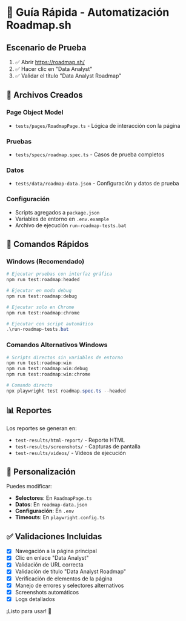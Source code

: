 # 🚀 Guía Rápida - Automatización Roadmap.sh

## Escenario de Prueba
1. ✅ Abrir https://roadmap.sh/
2. ✅ Hacer clic en "Data Analyst"  
3. ✅ Validar el título "Data Analyst Roadmap"

## 📁 Archivos Creados

### Page Object Model
- `tests/pages/RoadmapPage.ts` - Lógica de interacción con la página

### Pruebas
- `tests/specs/roadmap.spec.ts` - Casos de prueba completos

### Datos
- `tests/data/roadmap-data.json` - Configuración y datos de prueba

### Configuración
- Scripts agregados a `package.json`
- Variables de entorno en `.env.example`
- Archivo de ejecución `run-roadmap-tests.bat`

## 🎯 Comandos Rápidos

### Windows (Recomendado)
```powershell
# Ejecutar pruebas con interfaz gráfica
npm run test:roadmap:headed

# Ejecutar en modo debug
npm run test:roadmap:debug

# Ejecutar solo en Chrome
npm run test:roadmap:chrome

# Ejecutar con script automático
.\run-roadmap-tests.bat
```

### Comandos Alternativos Windows
```powershell
# Scripts directos sin variables de entorno
npm run test:roadmap:win
npm run test:roadmap:win:debug
npm run test:roadmap:win:chrome

# Comando directo
npx playwright test roadmap.spec.ts --headed
```

## 📊 Reportes

Los reportes se generan en:
- `test-results/html-report/` - Reporte HTML
- `test-results/screenshots/` - Capturas de pantalla
- `test-results/videos/` - Videos de ejecución

## 🔧 Personalización

Puedes modificar:
- **Selectores**: En `RoadmapPage.ts`
- **Datos**: En `roadmap-data.json`
- **Configuración**: En `.env`
- **Timeouts**: En `playwright.config.ts`

## ✅ Validaciones Incluidas

- [x] Navegación a la página principal
- [x] Clic en enlace "Data Analyst"
- [x] Validación de URL correcta
- [x] Validación de título "Data Analyst Roadmap"
- [x] Verificación de elementos de la página
- [x] Manejo de errores y selectores alternativos
- [x] Screenshots automáticos
- [x] Logs detallados

¡Listo para usar! 🎉
